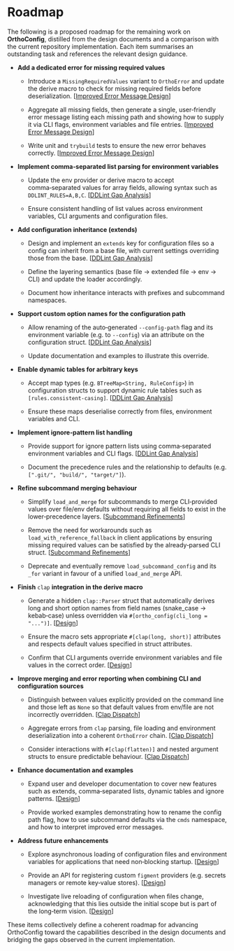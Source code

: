 # Roadmap

The following is a proposed roadmap for the remaining work on **OrthoConfig**,
distilled from the design documents and a comparison with the current
repository implementation. Each item summarises an outstanding task and
references the relevant design guidance.

- **Add a dedicated error for missing required values**

  - Introduce a `MissingRequiredValues` variant to `OrthoError` and update the
    derive macro to check for missing required fields before deserialization.
    [[Improved Error Message Design](improved-error-message-design.md)]

  - Aggregate all missing fields, then generate a single, user‑friendly error
    message listing each missing path and showing how to supply it via CLI
    flags, environment variables and file entries.
    [[Improved Error Message Design](improved-error-message-design.md)]

  - Write unit and `trybuild` tests to ensure the new error behaves correctly.
    [[Improved Error Message Design](improved-error-message-design.md)]

- **Implement comma‑separated list parsing for environment variables**

  - Update the env provider or derive macro to accept comma‑separated values
    for array fields, allowing syntax such as `DDLINT_RULES=A,B,C`.
    [[DDLint Gap Analysis](ddlint-gap-analysis.md)]

  - Ensure consistent handling of list values across environment variables, CLI
    arguments and configuration files.

- **Add configuration inheritance (extends)**

  - Design and implement an `extends` key for configuration files so a config
    can inherit from a base file, with current settings overriding those from
    the base. [[DDLint Gap Analysis](ddlint-gap-analysis.md)]

  - Define the layering semantics (base file → extended file → env → CLI) and
    update the loader accordingly.

  - Document how inheritance interacts with prefixes and subcommand namespaces.

- **Support custom option names for the configuration path**

  - Allow renaming of the auto‑generated `--config-path` flag and its
    environment variable (e.g. to `--config`) via an attribute on the
    configuration struct. [[DDLint Gap Analysis](ddlint-gap-analysis.md)]

  - Update documentation and examples to illustrate this override.

- **Enable dynamic tables for arbitrary keys**

  - Accept map types (e.g. `BTreeMap<String, RuleConfig>`) in configuration
    structs to support dynamic rule tables such as `[rules.consistent-casing]`.
    [[DDLint Gap Analysis](ddlint-gap-analysis.md)]

  - Ensure these maps deserialise correctly from files, environment variables
    and CLI.

- **Implement ignore‑pattern list handling**

  - Provide support for ignore pattern lists using comma‑separated environment
    variables and CLI flags. [[DDLint Gap Analysis](ddlint-gap-analysis.md)]

  - Document the precedence rules and the relationship to defaults (e.g.
    `[".git/", "build/", "target/"]`).

- **Refine subcommand merging behaviour**

  - Simplify `load_and_merge` for subcommands to merge CLI‑provided values over
    file/env defaults without requiring all fields to exist in the
    lower‑precedence layers.
    [[Subcommand Refinements](subcommand-refinements.md)]

  - Remove the need for workarounds such as `load_with_reference_fallback` in
    client applications by ensuring missing required values can be satisfied by
    the already‑parsed CLI struct.
    [[Subcommand Refinements](subcommand-refinements.md)]

  - Deprecate and eventually remove `load_subcommand_config` and its `_for`
    variant in favour of a unified `load_and_merge` API.

- **Finish** `clap` **integration in the derive macro**

  - Generate a hidden `clap::Parser` struct that automatically derives long and
    short option names from field names (snake_case → kebab‑case) unless
    overridden via `#[ortho_config(cli_long = "...")]`. [[Design](design.md)]

  - Ensure the macro sets appropriate `#[clap(long, short)]` attributes and
    respects default values specified in struct attributes.

  - Confirm that CLI arguments override environment variables and file values
    in the correct order. [[Design](design.md)]

- **Improve merging and error reporting when combining CLI and configuration
  sources**

  - Distinguish between values explicitly provided on the command line and
    those left as `None` so that default values from env/file are not
    incorrectly overridden.
    [[Clap Dispatch](clap-dispatch-and-ortho-config-integration.md)]

  - Aggregate errors from `clap` parsing, file loading and environment
    deserialization into a coherent `OrthoError` chain.
    [[Clap Dispatch](clap-dispatch-and-ortho-config-integration.md)]

  - Consider interactions with `#[clap(flatten)]` and nested argument structs
    to ensure predictable behaviour.
    [[Clap Dispatch](clap-dispatch-and-ortho-config-integration.md)]

- **Enhance documentation and examples**

  - Expand user and developer documentation to cover new features such as
    extends, comma‑separated lists, dynamic tables and ignore patterns.
    [[Design](design.md)]

  - Provide worked examples demonstrating how to rename the config path flag,
    how to use subcommand defaults via the `cmds` namespace, and how to
    interpret improved error messages.

- **Address future enhancements**

  - Explore asynchronous loading of configuration files and environment
    variables for applications that need non‑blocking startup.
    [[Design](design.md#7-future-work)]

  - Provide an API for registering custom `figment` providers (e.g. secrets
    managers or remote key‑value stores). [[Design](design.md#7-future-work)]

  - Investigate live reloading of configuration when files change,
    acknowledging that this lies outside the initial scope but is part of the
    long‑term vision. [[Design](design.md#7-future-work)]

These items collectively define a coherent roadmap for advancing OrthoConfig
toward the capabilities described in the design documents and bridging the gaps
observed in the current implementation.
